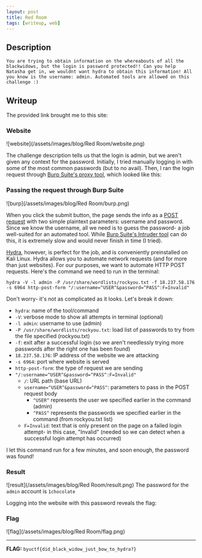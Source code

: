 ```yaml
---
layout: post
title: Red Room
tags: [writeup, web]
---
```


## Description
```
You are trying to obtain information on the whereabouts of all the blackwidows, but the login is password protected!! Can you help Natasha get in, we wouldnt want hydra to obtain this information! All you know is the username: admin. Automated tools are allowed on this challenge :)
```

## Writeup
The provided link brought me to this site:

### Website
![website](/assets/images/blog/Red Room/website.png)

The challenge description tells us that the login is admin, but we aren't given any context for the password. Initially, I tried manually logging in with some of the most common passwords (but to no avail). Then, I ran the login request through [Burp Suite's proxy tool](https://portswigger.net/burp/documentation/desktop/tools/proxy), which looked like this:

### Passing the request through Burp Suite
![burp](/assets/images/blog/Red Room/burp.png)

When you click the submit button, the page sends the info as a [POST request](https://developer.mozilla.org/en-US/docs/Web/HTTP/Methods/POST) with two simple plaintext parameters: username and password. Since we know the username, all we need is to guess the password- a job well-suited for an automated tool. While [Burp Suite's Intruder tool](https://portswigger.net/burp/documentation/desktop/tools/intruder) can do this, it is extremely slow and would never finish in time (I tried).

[Hydra](https://github.com/vanhauser-thc/thc-hydra), however, is perfect for the job, and is conveniently preinstalled on Kali Linux. Hydra allows you to automate network requests (and for more than just websites). For our purposes, we want to automate HTTP POST requests. Here's the command we need to run in the terminal:

`hydra -V -l admin -P /usr/share/wordlists/rockyou.txt -f 18.237.58.176 -s 6964 http-post-form "/:username=^USER^&password=^PASS^:F=Invalid"`

Don't worry- it's not as complicated as it looks. Let's break it down:

- `hydra`: name of the tool/command
- `-V`: verbose mode to show all attempts in terminal (optional)
- `-l admin`: username to use (admin)
- `-P /usr/share/wordlists/rockyou.txt`: load list of passwords to try from the file specified (rockyou.txt)
- `-f`: exit after a successful login (so we aren't needlessly trying more passwords after the right one has been found)
- `18.237.58.176`: IP address of the website we are attacking
- `-s 6964`: port where website is served
- `http-post-form`: the type of request we are sending
- `"/:username=^USER^&password=^PASS^:F=Invalid"`
    - `/`: URL path (base URL)
    - `username=^USER^&password=^PASS^`: parameters to pass in the POST request body
        - `^USER^` represents the user we specified earlier in the command (admin)
        - `^PASS^` represents the passwords we specified earlier in the command (from rockyou.txt list)
    - `F=Invalid`: text that is only present on the page on a failed login attempt- in this case, "Invalid" (needed so we can detect when a successful login attempt has occurred)

I let this command run for a few minutes, and soon enough, the password was found! 

### Result
![result](/assets/images/blog/Red Room/result.png)
The password for the `admin` account is `1chocolate`

Logging into the website with this password reveals the flag:

### Flag
![flag](/assets/images/blog/Red Room/flag.png)

***

**FLAG:** `byuctf{did_black_widow_just_bow_to_hydra?}`


